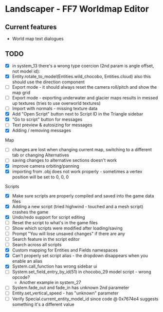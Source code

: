 # Landscaper - FF7 Worldmap Editor

## Current features

* World map text dialogues

## TODO

* [x] in system_13 there's a wrong type coercion (2nd param is angle offset, not model id):
* [x] Entity.rotate_to_model(Entities.wild_chocobo, Entities.cloud) also this should use the direction component
* [ ] Export mode - it should always reset the camera roll/pitch and show the map grid
* [ ] Export mode - exporting underwater and glacier maps results in messed up textures (tries to use overworld textures)
* [ ] Import with normals - missing texture data
* [x] Add "Open Script" button next to Script ID in the Triangle sidebar
* [x] "Go to script" button for messages
* [ ] Text preview & autosizing for messages
* [x] Adding / removing messages

Map
* [ ] changes are lost when changing current map, switching to a different tab or changing Alternatives
* [ ] saving changes to alternative sections doesn't work
* [x] improve camera orbiting/panning
* [x] importing from .obj does not work properly - sometimes a vertex position will be set to 0, 0, 0

Scripts
* [x] Make sure scripts are properly compiled and saved into the game data files
* [x] Adding a new script (tried highwind - touched and a mesh script) crashes the game
* [x] Undo/redo support for script editing
* [ ] Reset the script to what's in the game files
* [ ] Show which scripts were modified after loading/saving
* [ ] Prompt "You will lose unsaved changes" if there are any
* [ ] Search feature in the script editor
* [ ] Search across all scripts
* [x] Custom mapping for Entities and Fields namespaces
* [x] Can't properly set script alias - the dropdown disappears when you enable an alias
* [x] System.call_function has wrong sidebar ui
* [ ] System.set_field_entry_by_id(51) in chocobo_29 model script - wrong opcode?
  * Another example in system_27
* [ ] System.fade_out and fade_in has unknown 2nd parameter
* [ ] Entity.set_vertical_speed - has "unknown" parameter
* [ ] Verify Special.current_entity_model_id since code @ 0x7674e4 suggests something it's a different value